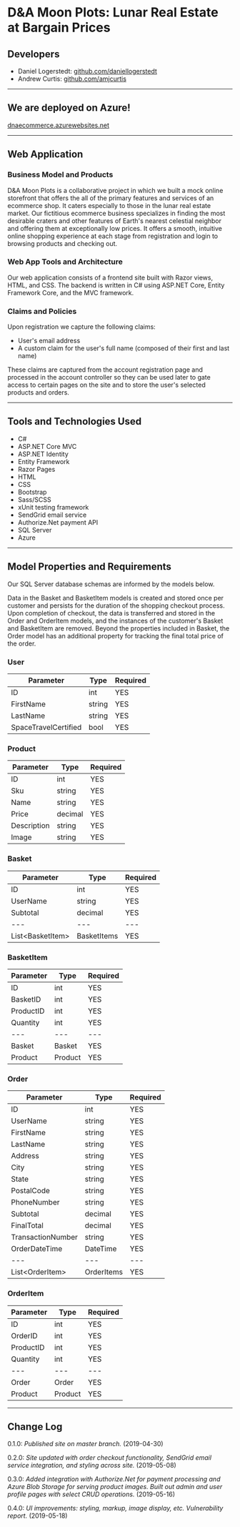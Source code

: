 # D&A Moon Plots: Lunar Real Estate at Bargain Prices

## Developers

* Daniel Logerstedt: [github.com/daniellogerstedt](https://github.com/daniellogerstedt)
* Andrew Curtis: [github.com/amjcurtis](https://github.com/amjcurtis)

---------------------------------

## We are deployed on Azure!

[dnaecommerce.azurewebsites.net](https://dnaecommerce.azurewebsites.net/)

---------------------------------
## Web Application

### Business Model and Products

D&A Moon Plots is a collaborative project in which we built a mock online storefront
that offers the all of the primary features and services of an ecommerce shop.
It caters especially to those in the lunar real estate market. 
Our fictitious ecommerce business specializes in finding the most desirable craters
and other features of Earth's nearest celestial neighbor and offering them at
exceptionally low prices. It offers a smooth, intuitive online shopping experience
at each stage from registration and login to browsing products and checking out. 

### Web App Tools and Architecture

Our web application consists of a frontend site built with Razor views, HTML, and CSS. The backend is written in C# using ASP.NET Core, Entity Framework Core,
and the MVC framework. 

### Claims and Policies

Upon registration we capture the following claims: 

* User's email address
* A custom claim for the user's full name (composed of their first and last name)

These claims are captured from the account registration page and processed in the account
controller so they can be used later to gate access to certain pages on the site and to
store the user's selected products and orders. 

---------------------------------

## Tools and Technologies Used

- C#
- ASP.NET Core MVC
- ASP.NET Identity
- Entity Framework
- Razor Pages
- HTML
- CSS
- Bootstrap
- Sass/SCSS
- xUnit testing framework
- SendGrid email service
- Authorize.Net payment API
- SQL Server
- Azure

---------------------------

## Model Properties and Requirements

Our SQL Server database schemas are informed by the models below. 

Data in the Basket and BasketItem models is created
and stored once per customer and persists for the duration
of the shopping checkout process. Upon completion of checkout,
the data is transferred and stored in the Order and OrderItem models,
and the instances of the customer's Basket and BasketItem are removed.
Beyond the properties included in Basket, the Order model has an additional
property for tracking the final total price of the order.

### User

| Parameter | Type | Required |
| --- | --- | --- |
| ID  | int | YES |
| FirstName | string | YES |
| LastName | string | YES |
| SpaceTravelCertified | bool | YES |

### Product

| Parameter | Type | Required |
| --- | --- | --- |
| ID  | int | YES |
| Sku | string | YES |
| Name | string | YES |
| Price | decimal | YES |
| Description | string | YES |
| Image | string | YES |

### Basket

| Parameter | Type | Required |
| --- | --- | --- |
| ID  | int | YES |
| UserName | string | YES |
| Subtotal | decimal | YES |
| --- | --- | --- |
| List\<BasketItem\> | BasketItems | YES | 

### BasketItem

| Parameter | Type | Required |
| --- | --- | --- |
| ID  | int | YES |
| BasketID | int | YES |
| ProductID | int | YES |
| Quantity | int | YES |
| --- | --- | --- |
| Basket | Basket | YES | 
| Product | Product | YES |

### Order

| Parameter | Type | Required |
| --- | --- | --- |
| ID  | int | YES |
| UserName | string | YES |
| FirstName | string | YES |
| LastName | string |  YES |
| Address | string | YES |
| City | string | YES |
| State | string | YES |
| PostalCode | string | YES |
| PhoneNumber | string | YES |
| Subtotal | decimal | YES |
| FinalTotal | decimal | YES |
|  TransactionNumber | string | YES |
| OrderDateTime| DateTime | YES |
| --- | --- | --- |
| List\<OrderItem\> | OrderItems | YES | 

### OrderItem

| Parameter | Type | Required |
| --- | --- | --- |
| ID  | int | YES |
| OrderID | int | YES |
| ProductID | int | YES |
| Quantity | int | YES |
| --- | --- | --- |
| Order | Order | YES | 
| Product | Product | YES |

---------------------------

## Change Log

0.1.0: *Published site on master branch.* (2019-04-30)

0.2.0: *Site updated with order checkout functionality, SendGrid email service integration, and styling across site.* (2019-05-08)

0.3.0: *Added integration with Authorize.Net for payment processing and Azure Blob Storage for serving product images. Built out admin and user profile pages with select CRUD operations.* (2019-05-16)

0.4.0: *UI improvements: styling, markup, image display, etc. Vulnerability report.* (2019-05-18)
